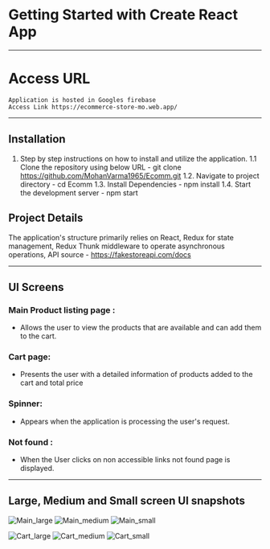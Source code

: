 # Getting Started with Create React App

---

# Access URL

    Application is hosted in Googles firebase
    Access Link https://ecommerce-store-mo.web.app/

---

## Installation

1. Step by step instructions on how to install and utilize the application.
   1.1 Clone the repository using below URL - git clone https://github.com/MohanVarma1965/Ecomm.git
   1.2. Navigate to project directory - cd Ecomm
   1.3. Install Dependencies - npm install
   1.4. Start the development server - npm start

## Project Details

The application's structure primarily relies on React, Redux for state management, Redux Thunk middleware to operate asynchronous operations, API source - https://fakestoreapi.com/docs

---

## UI Screens

### Main Product listing page :

- Allows the user to view the products that are available and can add them to the cart.

### Cart page:

- Presents the user with a detailed information of products added to the cart and total price

### Spinner:

- Appears when the application is processing the user's request.

### Not found :

- When the User clicks on non accessible links not found page is displayed.

---

## Large, Medium and Small screen UI snapshots

![Main_large](/documentation/Main_large.png)
![Main_medium](/documentation/Main_medium.png)
![Main_small](/documentation/Main_small.png)

![Cart_large](/documentation/Cart_large.png)
![Cart_medium](/documentation/Cart_medium.png)
![Cart_small](/documentation/Cart_small.png)
